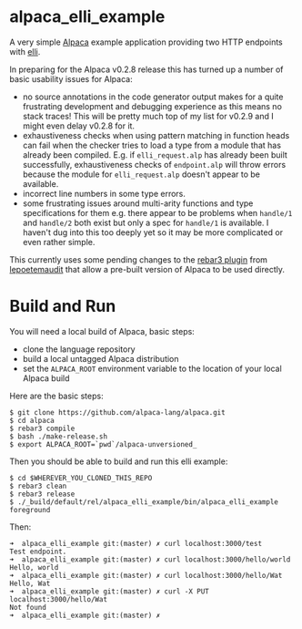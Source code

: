 alpaca_elli_example
=====

A very simple [Alpaca](http://alpaca-lang.org) example application providing two HTTP endpoints with [elli](https://github.com/knutin/elli).

In preparing for the Alpaca v0.2.8 release this has turned up a number of basic usability issues for Alpaca:

- no source annotations in the code generator output makes for a quite frustrating development and debugging experience as this means no stack traces!  This will be pretty much top of my list for v0.2.9 and I might even delay v0.2.8 for it.
- exhaustiveness checks when using pattern matching in function heads can fail when the checker tries to load a type from a module that has already been compiled.  E.g. if `elli_request.alp` has already been built successfully, exhaustiveness checks of `endpoint.alp` will throw errors because the module for `elli_request.alp` doesn't appear to be available.
- incorrect line numbers in some type errors.
- some frustrating issues around multi-arity functions and type specifications for them e.g. there appear to be problems when `handle/1` and `handle/2` both exist but only a spec for `handle/1` is available.  I haven't dug into this too deeply yet so it may be more complicated or even rather simple.

This currently uses some pending changes to the [rebar3 plugin](https://github.com/alpaca-lang/rebar_prv_alpaca) from [lepoetemaudit](https://github.com/lepoetemaudit) that allow a pre-built version of Alpaca to be used directly.

# Build and Run

You will need a local build of Alpaca, basic steps:

- clone the language repository
- build a local untagged Alpaca distribution
- set the `ALPACA_ROOT` environment variable to the location of your local Alpaca build

Here are the basic steps:

    $ git clone https://github.com/alpaca-lang/alpaca.git
	$ cd alpaca
	$ rebar3 compile
	$ bash ./make-release.sh
	$ export ALPACA_ROOT=`pwd`/alpaca-unversioned_

Then you should be able to build and run this elli example:

	$ cd $WHEREVER_YOU_CLONED_THIS_REPO
    $ rebar3 clean
	$ rebar3 release
	$ ./_build/default/rel/alpaca_elli_example/bin/alpaca_elli_example foreground
	
Then:
	
    ➜  alpaca_elli_example git:(master) ✗ curl localhost:3000/test
    Test endpoint.
	➜  alpaca_elli_example git:(master) ✗ curl localhost:3000/hello/world
	Hello, world
	➜  alpaca_elli_example git:(master) ✗ curl localhost:3000/hello/Wat
	Hello, Wat
	➜  alpaca_elli_example git:(master) ✗ curl -X PUT localhost:3000/hello/Wat
	Not found
	➜  alpaca_elli_example git:(master) ✗
